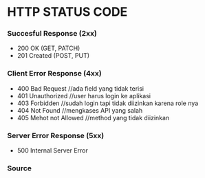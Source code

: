 # HTTP STATUS CODE

### Succesful Response (2xx)

- 200 OK (GET, PATCH)
- 201 Created (POST, PUT)

### Client Error Response (4xx)

- 400 Bad Request //ada field yang tidak terisi
- 401 Unauthorized //user harus login ke aplikasi
- 403 Forbidden //sudah login tapi tidak diizinkan karena role nya
- 404 Not Found //mengkases API yang salah
- 405 Mehot not Allowed //method yang tidak diizinkan

### Server Error Response (5xx)

- 500 Internal Server Error

### Source

